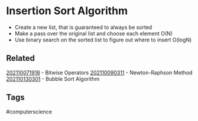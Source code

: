 # Insertion Sort Algorithm
* Create a new list, that is guaranteed to always be sorted
* Make a pass over the original list and choose each element O(N)
* Use binary search on the sorted list to figure out where to insert O(logN)


## Related
[202110071918](../202110071918) - Bitwise Operators
[202110090311](../202110090311) - Newton-Raphson Method
[202110130301](../202110130301) - Bubble Sort Algorithm


## Tags
#computerscience
